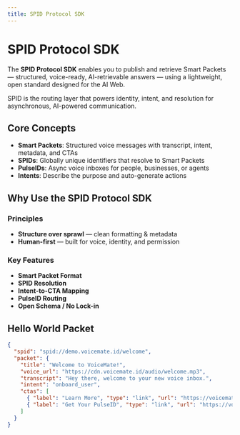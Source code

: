 ```yaml
---
title: SPID Protocol SDK
---
```


# SPID Protocol SDK

The **SPID Protocol SDK** enables you to publish and retrieve Smart Packets — structured, voice-ready, AI-retrievable answers — using a lightweight, open standard designed for the AI Web.

SPID is the routing layer that powers identity, intent, and resolution for asynchronous, AI-powered communication.

## Core Concepts

- **Smart Packets**: Structured voice messages with transcript, intent, metadata, and CTAs
- **SPIDs**: Globally unique identifiers that resolve to Smart Packets
- **PulseIDs**: Async voice inboxes for people, businesses, or agents
- **Intents**: Describe the purpose and auto-generate actions

## Why Use the SPID Protocol SDK

### Principles

- **Structure over sprawl** — clean formatting & metadata
- **Human-first** — built for voice, identity, and permission

### Key Features

- **Smart Packet Format**
- **SPID Resolution**
- **Intent-to-CTA Mapping**
- **PulseID Routing**
- **Open Schema / No Lock-in**

## Hello World Packet

```json
{
  "spid": "spid://demo.voicemate.id/welcome",
  "packet": {
    "title": "Welcome to VoiceMate!",
    "voice_url": "https://cdn.voicemate.id/audio/welcome.mp3",
    "transcript": "Hey there, welcome to your new voice inbox.",
    "intent": "onboard_user",
    "ctas": [
      { "label": "Learn More", "type": "link", "url": "https://voicemate.id/how-it-works" },
      { "label": "Get Your PulseID", "type": "link", "url": "https://voicemate.id/signup" }
    ]
  }
}
